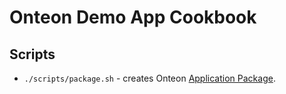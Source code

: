 # Onteon Demo App Cookbook

## Scripts
- `./scripts/package.sh` - creates Onteon [Application Package](https://onteon.com/docs/application-package/).
